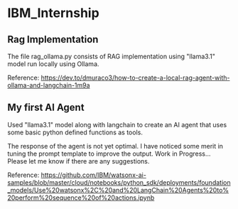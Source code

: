 # IBM_Internship

## Rag Implementation

The file rag_ollama.py consists of RAG implementation using "llama3.1" model run locally using Ollama.

Reference: https://dev.to/dmuraco3/how-to-create-a-local-rag-agent-with-ollama-and-langchain-1m9a

## My first AI Agent

Used "llama3.1" model along with langchain to create an AI agent that uses some basic python defined functions as tools. 

The response of the agent is not yet optimal. I have noticed some merit in tuning the prompt template to improve the output. Work in Progress... Please let me know if there are any suggestions.

Reference: https://github.com/IBM/watsonx-ai-samples/blob/master/cloud/notebooks/python_sdk/deployments/foundation_models/Use%20watsonx%2C%20and%20LangChain%20Agents%20to%20perform%20sequence%20of%20actions.ipynb
